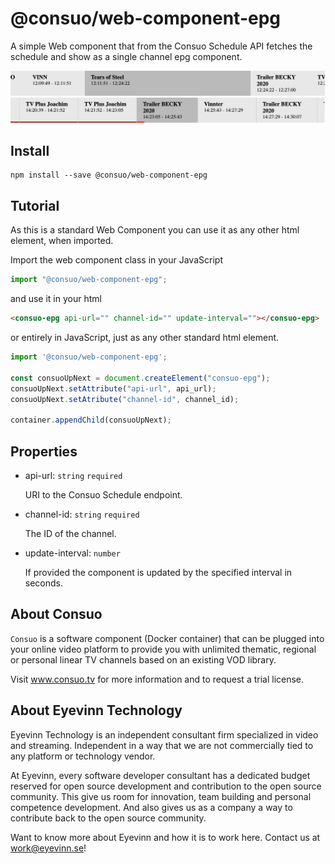 # @consuo/web-component-epg

A simple Web component that from the Consuo Schedule API fetches the schedule and show as a single channel epg component.

![EPG Screenshot](epg-screenshot.png)
![EPG progress Screenshot](epg-screenshot-progress.png)

## Install

```
npm install --save @consuo/web-component-epg
```

## Tutorial

As this is a standard Web Component you can use it as any other html element, when imported.

Import the web component class in your JavaScript

```javascript
import "@consuo/web-component-epg";
```

and use it in your html

```html
<consuo-epg api-url="" channel-id="" update-interval=""></consuo-epg>
```

or entirely in JavaScript, just as any other standard html element.

```javascript
import '@consuo/web-component-epg';

const consuoUpNext = document.createElement("consuo-epg");
consuoUpNext.setAttribute("api-url", api_url);
consuoUpNext.setAtribute("channel-id", channel_id);

container.appendChild(consuoUpNext);
```

## Properties

- api-url: `string` `required`

    URI to the Consuo Schedule endpoint.

- channel-id: `string` `required`

    The ID of the channel.

- update-interval: `number`

    If provided the component is updated by the specified interval in seconds.

## About Consuo

`Consuo` is a software component (Docker container) that can be plugged into your online video platform to provide you with unlimited thematic, regional or personal linear TV channels based on an existing VOD library.

Visit www.consuo.tv for more information and to request a trial license.

## About Eyevinn Technology

Eyevinn Technology is an independent consultant firm specialized in video and streaming. Independent in a way that we are not commercially tied to any platform or technology vendor.

At Eyevinn, every software developer consultant has a dedicated budget reserved for open source development and contribution to the open source community. This give us room for innovation, team building and personal competence development. And also gives us as a company a way to contribute back to the open source community.

Want to know more about Eyevinn and how it is to work here. Contact us at work@eyevinn.se!
